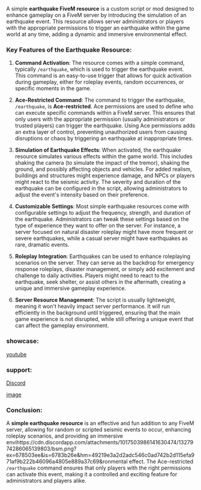 A simple **earthquake FiveM resource** is a custom script or mod designed to enhance gameplay on a FiveM server by introducing the simulation of an earthquake event. This resource allows server administrators or players with the appropriate permissions to trigger an earthquake within the game world at any time, adding a dynamic and immersive environmental effect.

### Key Features of the Earthquake Resource:
1. **Command Activation**: The resource comes with a simple command, typically `/earthquake`, which is used to trigger the earthquake event. This command is an easy-to-use trigger that allows for quick activation during gameplay, either for roleplay events, random occurrences, or specific moments in the game.

2. **Ace-Restricted Command**: The command to trigger the earthquake, `/earthquake`, is **Ace-restricted**. Ace permissions are used to define who can execute specific commands within a FiveM server. This ensures that only users with the appropriate permission (usually administrators or trusted players) can trigger the earthquake. Using Ace permissions adds an extra layer of control, preventing unauthorized users from causing disruptions or chaos by triggering an earthquake at inappropriate times.

3. **Simulation of Earthquake Effects**: When activated, the earthquake resource simulates various effects within the game world. This includes shaking the camera (to simulate the impact of the tremor), shaking the ground, and possibly affecting objects and vehicles. For added realism, buildings and structures might experience damage, and NPCs or players might react to the seismic activity. The severity and duration of the earthquake can be configured in the script, allowing administrators to adjust the event's intensity based on their preference.

4. **Customizable Settings**: Most simple earthquake resources come with configurable settings to adjust the frequency, strength, and duration of the earthquake. Administrators can tweak these settings based on the type of experience they want to offer on the server. For instance, a server focused on natural disaster roleplay might have more frequent or severe earthquakes, while a casual server might have earthquakes as rare, dramatic events.

5. **Roleplay Integration**: Earthquakes can be used to enhance roleplaying scenarios on the server. They can serve as the backdrop for emergency response roleplays, disaster management, or simply add excitement and challenge to daily activities. Players might need to react to the earthquake, seek shelter, or assist others in the aftermath, creating a unique and immersive gameplay experience.

6. **Server Resource Management**: The script is usually lightweight, meaning it won't heavily impact server performance. It will run efficiently in the background until triggered, ensuring that the main game experience is not disrupted, while still offering a unique event that can affect the gameplay environment.

### showcase:
[youtube](https://youtu.be/rHhAYM2NJJg)

### support:
[Discord](https://discord.gg/E3q4tuPmSQ)

[image](https://cdn.discordapp.com/attachments/1017503986141630474/1327974286065139803/bsm.png?ex=678503ee&is=6783b26e&hm=49219e3a2d2adc546c0ad742b2d115efa971af9b222b46096a4805e889a37c69&)

### Conclusion:
A **simple earthquake resource** is an effective and fun addition to any FiveM server, allowing for random or scripted seismic events to occur, enhancing roleplay scenarios, and providing an immersive envihttps://cdn.discordapp.com/attachments/1017503986141630474/1327974286065139803/bsm.png?ex=678503ee&is=6783b26e&hm=49219e3a2d2adc546c0ad742b2d115efa971af9b222b46096a4805e889a37c69&ronmental effect. The Ace-restricted `/earthquake` command ensures that only players with the right permissions can activate this event, making it a controlled and exciting feature for administrators and players alike.
